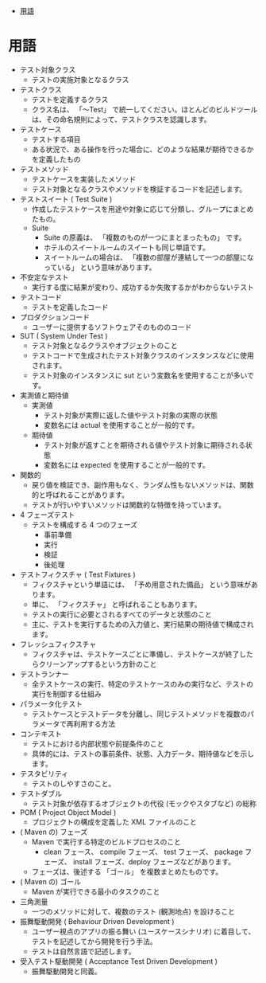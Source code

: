 - [用語](#用語)


# 用語

- テスト対象クラス
  - テストの実施対象となるクラス
- テストクラス
  - テストを定義するクラス
  - クラス名は、 「～Test」 で統一してください。ほとんどのビルドツールは、その命名規則によって、テストクラスを認識します。
- テストケース
  - テストする項目
  - ある状況で、ある操作を行った場合に、どのような結果が期待できるかを定義したもの
- テストメソッド
  - テストケースを実装したメソッド
  - テスト対象となるクラスやメソッドを検証するコードを記述します。
- テストスイート ( Test Suite )
  - 作成したテストケースを用途や対象に応じて分類し、グループにまとめたもの。
  - Suite
    - Suite の原義は、 「複数のものが一つにまとまったもの」 です。
    - ホテルのスイートルームのスイートも同じ単語です。
    - スイートルームの場合は、 「複数の部屋が連結して一つの部屋になっている」 という意味があります。
- 不安定なテスト
  - 実行する度に結果が変わり、成功するか失敗するかがわからないテスト
- テストコード
  - テストを定義したコード
- プロダクションコード
  - ユーザーに提供するソフトウェアそのもののコード
- SUT ( System Under Test )
  - テスト対象となるクラスやオブジェクトのこと
  - テストコードで生成されたテスト対象クラスのインスタンスなどに使用されます。
  - テスト対象のインスタンスに sut という変数名を使用することが多いです。
- 実測値と期待値
  - 実測値
    - テスト対象が実際に返した値やテスト対象の実際の状態
    - 変数名には actual を使用することが一般的です。
  - 期待値
    - テスト対象が返すことを期待される値やテスト対象に期待される状態
    - 変数名には expected を使用することが一般的です。
- 関数的
  - 戻り値を検証でき、副作用もなく、ランダム性もないメソッドは、関数的と呼ばれることがあります。
  - テストが行いやすいメソッドは関数的な特徴を持っています。
- 4 フェーズテスト
  - テストを構成する 4 つのフェーズ
    - 事前準備
    - 実行
    - 検証
    - 後処理
- テストフィクスチャ ( Test Fixtures )
  - フィクスチャという単語には、 「予め用意された備品」 という意味があります。
  - 単に、 「フィクスチャ」 と呼ばれることもあります。
  - テストの実行に必要とされるすべてのデータと状態のこと
  - 主に、テストを実行するための入力値と、実行結果の期待値で構成されます。
- フレッシュフィクスチャ
  - フィクスチャは、テストケースごとに準備し、テストケースが終了したらクリーンアップするという方針のこと
- テストランナー
  - 全テストケースの実行、特定のテストケースのみの実行など、テストの実行を制御する仕組み
- パラメータ化テスト
  - テストケースとテストデータを分離し、同じテストメソッドを複数のパラメータで再利用する方法
- コンテキスト
  - テストにおける内部状態や前提条件のこと
  - 具体的には、テストの事前条件、状態、入力データ、期待値などを示します。
- テスタビリティ
  - テストのしやすさのこと。
- テストダブル
  - テスト対象が依存するオブジェクトの代役 (モックやスタブなど) の総称
- POM ( Project Object Model )
  - プロジェクトの構成を定義した XML ファイルのこと
- ( Maven の) フェーズ
  - Maven で実行する特定のビルドプロセスのこと
    - clean フェース、 compile フェーズ、 test フェーズ、 package フェーズ、 install フェーズ、deploy フェーズなどがあります。
  - フェーズは、後述する 「ゴール」 を複数まとめたものです。
- ( Maven の) ゴール
  - Maven が実行できる最小のタスクのこと
- 三角測量
  - 一つのメソッドに対して、複数のテスト (観測地点) を設けること
- 振舞駆動開発 ( Behaviour Driven Development )
  - ユーザー視点のアプリの振る舞い (ユースケースシナリオ) に着目して、テストを記述してから開発を行う手法。
  - テストは自然言語で記述します。
- 受入テスト駆動開発 ( Acceptance Test Driven Development )
  - 振舞駆動開発と同義。




